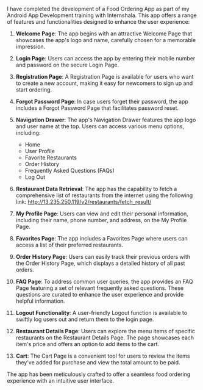 I have completed the development of a Food Ordering App as part of my Android App Development training with Internshala. This app offers a range of features and functionalities designed to enhance the user experience:

1. **Welcome Page**: The app begins with an attractive Welcome Page that showcases the app's logo and name, carefully chosen for a memorable impression.

2. **Login Page**: Users can access the app by entering their mobile number and password on the secure Login Page.

3. **Registration Page**: A Registration Page is available for users who want to create a new account, making it easy for newcomers to sign up and start ordering.

4. **Forgot Password Page**: In case users forget their password, the app includes a Forgot Password Page that facilitates password reset.

5. **Navigation Drawer**: The app's Navigation Drawer features the app logo and user name at the top. Users can access various menu options, including:
   - Home
   - User Profile
   - Favorite Restaurants
   - Order History
   - Frequently Asked Questions (FAQs)
   - Log Out

6. **Restaurant Data Retrieval**: The app has the capability to fetch a comprehensive list of restaurants from the internet using the following link: http://13.235.250.119/v2/restaurants/fetch_result/

7. **My Profile Page**: Users can view and edit their personal information, including their name, phone number, and address, on the My Profile Page.

8. **Favorites Page**: The app includes a Favorites Page where users can access a list of their preferred restaurants.

9. **Order History Page**: Users can easily track their previous orders with the Order History Page, which displays a detailed history of all past orders.

10. **FAQ Page**: To address common user queries, the app provides an FAQ Page featuring a set of relevant frequently asked questions. These questions are curated to enhance the user experience and provide helpful information.

11. **Logout Functionality**: A user-friendly Logout function is available to swiftly log users out and return them to the login page.

12. **Restaurant Details Page**: Users can explore the menu items of specific restaurants on the Restaurant Details Page. The page showcases each item's price and offers an option to add items to the cart.

13. **Cart**: The Cart Page is a convenient tool for users to review the items they've added for purchase and view the total amount to be paid.

The app has been meticulously crafted to offer a seamless food ordering experience with an intuitive user interface.
